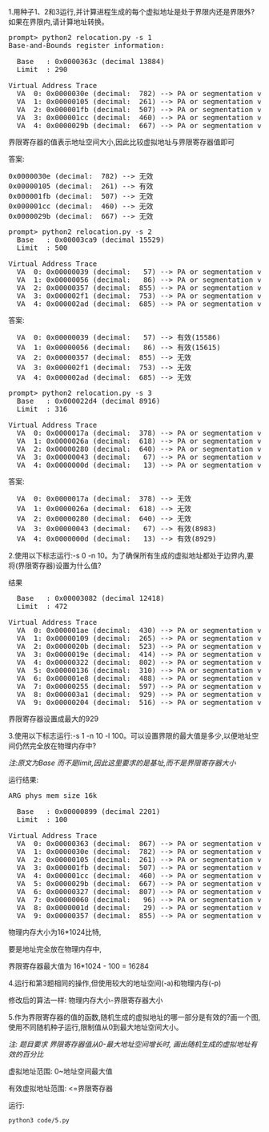 1.用种子1、2和3运行,并计算进程生成的每个虚拟地址是处于界限内还是界限外? 如果在界限内,请计算地址转换。

<pre>
prompt> python2 relocation.py -s 1 
Base-and-Bounds register information:

  Base   : 0x0000363c (decimal 13884)
  Limit  : 290

Virtual Address Trace
  VA  0: 0x0000030e (decimal:  782) --> PA or segmentation violation?
  VA  1: 0x00000105 (decimal:  261) --> PA or segmentation violation?
  VA  2: 0x000001fb (decimal:  507) --> PA or segmentation violation?
  VA  3: 0x000001cc (decimal:  460) --> PA or segmentation violation?
  VA  4: 0x0000029b (decimal:  667) --> PA or segmentation violation?
</pre>

界限寄存器的值表示地址空间大小,因此比较虚拟地址与界限寄存器值即可

答案:
<pre>
0x0000030e (decimal:  782) --> 无效
0x00000105 (decimal:  261) --> 有效
0x000001fb (decimal:  507) --> 无效
0x000001cc (decimal:  460) --> 无效
0x0000029b (decimal:  667) --> 无效
</pre>


<pre>
prompt> python2 relocation.py -s 2 
  Base   : 0x00003ca9 (decimal 15529)
  Limit  : 500

Virtual Address Trace
  VA  0: 0x00000039 (decimal:   57) --> PA or segmentation violation?
  VA  1: 0x00000056 (decimal:   86) --> PA or segmentation violation?
  VA  2: 0x00000357 (decimal:  855) --> PA or segmentation violation?
  VA  3: 0x000002f1 (decimal:  753) --> PA or segmentation violation?
  VA  4: 0x000002ad (decimal:  685) --> PA or segmentation violation?
</pre>

答案:
<pre>
  VA  0: 0x00000039 (decimal:   57) --> 有效(15586)
  VA  1: 0x00000056 (decimal:   86) --> 有效(15615)
  VA  2: 0x00000357 (decimal:  855) --> 无效
  VA  3: 0x000002f1 (decimal:  753) --> 无效
  VA  4: 0x000002ad (decimal:  685) --> 无效
</pre>


<pre>
prompt> python2 relocation.py -s 3
  Base   : 0x000022d4 (decimal 8916)
  Limit  : 316

Virtual Address Trace
  VA  0: 0x0000017a (decimal:  378) --> PA or segmentation violation?
  VA  1: 0x0000026a (decimal:  618) --> PA or segmentation violation?
  VA  2: 0x00000280 (decimal:  640) --> PA or segmentation violation?
  VA  3: 0x00000043 (decimal:   67) --> PA or segmentation violation?
  VA  4: 0x0000000d (decimal:   13) --> PA or segmentation violation?
</pre>

答案:
<pre>
  VA  0: 0x0000017a (decimal:  378) --> 无效
  VA  1: 0x0000026a (decimal:  618) --> 无效
  VA  2: 0x00000280 (decimal:  640) --> 无效
  VA  3: 0x00000043 (decimal:   67) --> 有效(8983)
  VA  4: 0x0000000d (decimal:   13) --> 有效(8929)
</pre>

2.使用以下标志运行:-s 0 -n 10。为了确保所有生成的虚拟地址都处于边界内,要将(界限寄存器)设置为什么值?

结果
<pre>
  Base   : 0x00003082 (decimal 12418)
  Limit  : 472

Virtual Address Trace
  VA  0: 0x000001ae (decimal:  430) --> PA or segmentation violation?
  VA  1: 0x00000109 (decimal:  265) --> PA or segmentation violation?
  VA  2: 0x0000020b (decimal:  523) --> PA or segmentation violation?
  VA  3: 0x0000019e (decimal:  414) --> PA or segmentation violation?
  VA  4: 0x00000322 (decimal:  802) --> PA or segmentation violation?
  VA  5: 0x00000136 (decimal:  310) --> PA or segmentation violation?
  VA  6: 0x000001e8 (decimal:  488) --> PA or segmentation violation?
  VA  7: 0x00000255 (decimal:  597) --> PA or segmentation violation?
  VA  8: 0x000003a1 (decimal:  929) --> PA or segmentation violation?
  VA  9: 0x00000204 (decimal:  516) --> PA or segmentation violation?
</pre>

界限寄存器设置成最大的929

3.使用以下标志运行:-s 1 -n 10 -l 100。可以设置界限的最大值是多少,以便地址空间仍然完全放在物理内存中?

*注:原文为Base 而不是limit,因此这里要求的是基址,而不是界限寄存器大小*

运行结果:
<pre>
ARG phys mem size 16k

  Base   : 0x00000899 (decimal 2201)
  Limit  : 100

Virtual Address Trace
  VA  0: 0x00000363 (decimal:  867) --> PA or segmentation violation?
  VA  1: 0x0000030e (decimal:  782) --> PA or segmentation violation?
  VA  2: 0x00000105 (decimal:  261) --> PA or segmentation violation?
  VA  3: 0x000001fb (decimal:  507) --> PA or segmentation violation?
  VA  4: 0x000001cc (decimal:  460) --> PA or segmentation violation?
  VA  5: 0x0000029b (decimal:  667) --> PA or segmentation violation?
  VA  6: 0x00000327 (decimal:  807) --> PA or segmentation violation?
  VA  7: 0x00000060 (decimal:   96) --> PA or segmentation violation?
  VA  8: 0x0000001d (decimal:   29) --> PA or segmentation violation?
  VA  9: 0x00000357 (decimal:  855) --> PA or segmentation violation?
</pre>

物理内存大小为16*1024比特,

要是地址完全放在物理内存中,

界限寄存器最大值为 16\*1024 - 100 = 16284

4.运行和第3题相同的操作,但使用较大的地址空间(-a)和物理内存(-p)

修改后的算法一样:
物理内存大小-界限寄存器大小

5.作为界限寄存器的值的函数,随机生成的虚拟地址的哪一部分是有效的?画一个图,使用不同随机种子运行,限制值从0到最大地址空间大小。

*注: 题目要求 界限寄存器值从0-最大地址空间增长时, 画出随机生成的虚拟地址有效的百分比*

虚拟地址范围:
0~地址空间最大值

有效虚拟地址范围:
<=界限寄存器

运行:
```shell script
python3 code/5.py
```